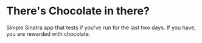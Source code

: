 # There's Chocolate in there?

Simple Sinatra app that tests if you've run for the last two days. If you have, you are rewarded with chocolate.
